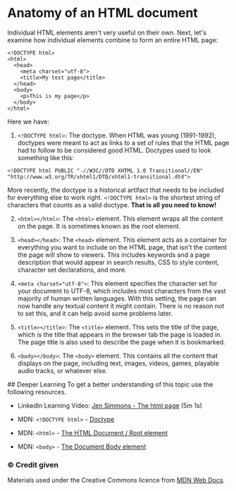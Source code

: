 # Anatomy of an HTML document

Individual HTML elements aren't very useful on their own. Next, let's examine how individual elements combine to form an entire HTML page:

```
<!DOCTYPE html>
<html>
  <head>
    <meta charset="utf-8">
    <title>My test page</title>
  </head>
  <body>
    <p>This is my page</p>
  </body>
</html>
```

Here we have:

1. `<!DOCTYPE html>`: The doctype. When HTML was young (1991-1992), doctypes were meant to act as links to a set of rules that the HTML page had to follow to be considered good HTML. Doctypes used to look something like this:

```
<!DOCTYPE html PUBLIC "-//W3C//DTD XHTML 1.0 Transitional//EN"
"http://www.w3.org/TR/xhtml1/DTD/xhtml1-transitional.dtd">
```
More recently, the doctype is a historical artifact that needs to be included for everything else to work right. `<!DOCTYPE html>` is the shortest string of characters that counts as a valid doctype. **That is all you need to know!**

2. `<html></html>`: The `<html>` element. This element wraps all the content on the page. It is sometimes known as the root element.

1. `<head></head>`: The `<head>` element. This element acts as a container for everything you want to include on the HTML page, that isn't the content the page will show to viewers. This includes keywords and a page description that would appear in search results, CSS to style content, character set declarations, and more. 

1. `<meta charset="utf-8">`: This element specifies the character set for your document to UTF-8, which includes most characters from the vast majority of human written languages. With this setting, the page can now handle any textual content it might contain. There is no reason not to set this, and it can help avoid some problems later.
1. `<title></title>`: The `<title>` element. This sets the title of the page, which is the title that appears in the browser tab the page is loaded in. The page title is also used to describe the page when it is bookmarked.
1. `<body></body>`: The `<body>` element. This contains all the content that displays on the page, including text, images, videos, games, playable audio tracks, or whatever else.

<div class="deep">
## Deeper Learning
To get a better understanding of this topic use the following resources.

- LinkedIn Learning Video: [Jen Simmons -  The html page](https://www.linkedin.com/learning/html-essential-training-4/the-html-page?u=36102708) (5m 1s)

- MDN: `<!DOCTYPE html>` - [Doctype](https://developer.mozilla.org/en-US/docs/Glossary/Doctype)

- MDN: `<html>` - [The HTML Document / Root element](https://developer.mozilla.org/en-US/docs/Web/HTML/Element/html)

- MDN: `<body>` - [The Document Body element](https://developer.mozilla.org/en-US/docs/Web/HTML/Element/body)

</div>

### &copy; Credit given
Materials used under the Creative Commons licence from [MDN Web Docs](https://developer.mozilla.org/en-US/docs/Web/HTML).